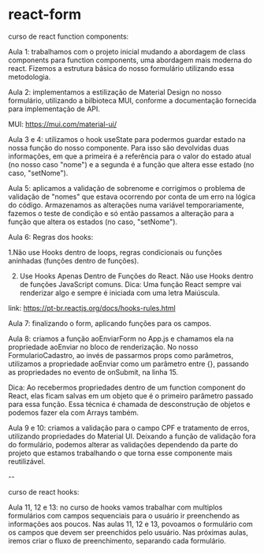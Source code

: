 # react-form

curso de react function components:

Aula 1: trabalhamos com o projeto inicial mudando a abordagem de class components para function components, uma abordagem mais moderna do react. Fizemos a estrutura básica do nosso formulário utilizando essa metodologia.

Aula 2: implementamos a estilização de Material Design no nosso formulário, utilizando a bilbioteca MUI, conforme a documentação fornecida para implementação de API.

MUI: https://mui.com/material-ui/

Aula 3 e 4: utilizamos o hook useState para podermos guardar estado na nossa função do nosso componente. Para isso são devolvidas duas informações, em que a primeira é a referência para o valor do estado atual (no nosso caso "nome") e a segunda é a função que altera esse estado (no caso, "setNome").

Aula 5: aplicamos a validação de sobrenome e corrigimos o problema de validação de "nomes" que estava ocorrendo por conta de um erro na lógica do código. Armazenamos as alterações numa variável temporariamente, fazemos o teste de condição e só então passamos a alteração para a função que altera os estados (no caso, "setNome").

Aula 6: Regras dos hooks:

1.Não use Hooks dentro de loops, regras condicionais ou funções aninhadas (funções dentro de funções).

2. Use Hooks Apenas Dentro de Funções do React. Não use Hooks dentro de funções JavaScript comuns. Dica: Uma função React sempre vai renderizar algo e sempre é iniciada com uma letra Maiúscula.

link: https://pt-br.reactjs.org/docs/hooks-rules.html

Aula 7: finalizando o form, aplicando funções para os campos.

Aula 8: criamos a função aoEnviarForm no App.js e chamamos ela na propriedade aoEnviar no bloco de renderização. No nosso FormularioCadastro, ao invés de passarmos props como parâmetros, utilizamos a propriedade aoEnviar como um parâmetro entre {}, passando as propriedades no evento de onSubmit, na linha 15.

Dica: Ao recebermos propriedades dentro de um function component do React, elas ficam salvas em um objeto que é o primeiro parâmetro passado para essa função. Essa técnica é chamada de desconstrução de objetos e podemos fazer ela com Arrays também.

Aula 9 e 10: criamos a validação para o campo CPF e tratamento de erros, utilizando propriedades do Material UI. Deixando a função de validação fora do formulário, podemos alterar as validações dependendo da parte do projeto que estamos trabalhando o que torna esse componente mais reutilizável.

--

curso de react hooks:

Aula 11, 12 e 13: no curso de hooks vamos trabalhar com multiplos formulários com campos sequenciais para o usuário ir preenchendo as informações aos poucos. Nas aulas 11, 12 e 13, povoamos o formulário com os campos que devem ser preenchidos pelo usuário. Nas próximas aulas, iremos criar o fluxo de preenchimento, separando cada formulário.
